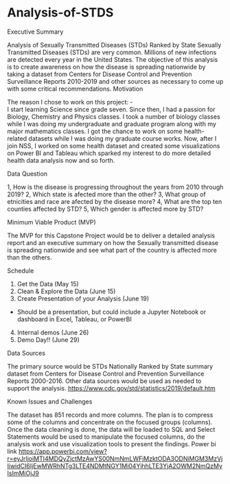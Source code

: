 # Analysis-of-STDS

Executive Summary

Analysis of Sexually Transmitted Diseases (STDs) Ranked by State
Sexually Transmitted Diseases (STDs) are very common. Millions of new infections are detected every year in the United States. The objective of this analysis is to create awareness on how the disease is spreading nationwide by taking a dataset from Centers for Disease Control and Prevention Surveillance Reports 2010-2019 and other sources as necessary to come up with some critical recommendations. 
Motivation

The reason I chose to work on this project: -  
I start learning Science since grade seven. Since then, I had a passion for Biology, Chemistry and Physics classes. I took a number of biology classes while I was doing my undergraduate and graduate program along with my major mathematics classes. I got the chance to work on some health-related datasets while I was doing my graduate course works. Now, after I join NSS, I worked on some health dataset and created some visualizations on Power BI and Tableau which sparked my interest to do more detailed health data analysis now and so forth. 

Data Question

1, How is the disease is progressing throughout the years from 2010 through 2019?
2, Which state is afected more than the other?
3, What group of etnicities and race are afected by the disease more?
4, What are the top ten counties affected by STD?
5, Which gender is affected more by STD?

Minimum Viable Product (MVP)

The MVP for this Capstone Project would be to deliver a detailed analysis report and an executive summary on how the Sexually transmitted disease is spreading nationwide and see what part of the country is affected more than the others.
  
Schedule 

1.	Get the Data (May 15)
2.	Clean & Explore the Data (June 15)
3.	Create Presentation of your Analysis (June 19)
-	Should be a presentation, but could include a Jupyter Notebook or dashboard in Excel, Tableau, or PowerBI
4.	Internal demos (June 26)
5.	Demo Day!! (June 29)

Data Sources

The primary source would be STDs Nationally Ranked by State summary dataset from Centers for Disease Control and Prevention Surveillance Reports 2000-2016. Other data sources would be used as needed to support the analysis.
https://www.cdc.gov/std/statistics/2019/default.htm

Known Issues and Challenges

The dataset has 851 records and more columns. The plan is to compress some of the columns and concentrate on the focused groups (columns). Once the data cleaning is done, the data will be loaded to SQL and Select Statements would be used to manipulate the focused columns, do the analysis work and use visualization tools to present the findings.
Power bi link
https://app.powerbi.com/view?r=eyJrIjoiMTI4MDQyZjctMzAwYS00NmNmLWFjMzktODA3ODNiMGM3MzVjIiwidCI6IjEwMWRhNTg3LTE4NDMtNGY1Mi04YjhhLTE3YjA2OWM2NmQzMyIsImMiOjJ9